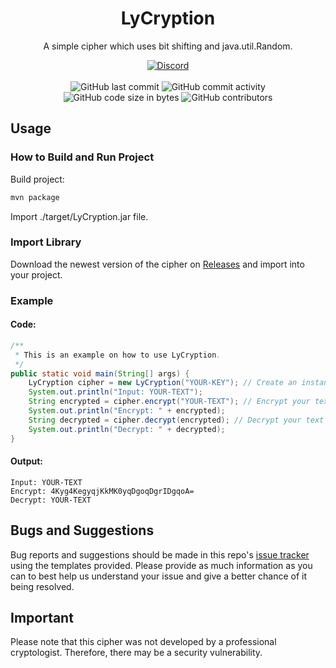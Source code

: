 <h1 align="center">LyCryption</h1>

<p align="center">A simple cipher which uses bit shifting and java.util.Random.</p>

<div align="center">
    <a href="https://discord.gg/5UmsQP4MFH"><img src="https://img.shields.io/discord/610120595765723137?logo=discord" alt="Discord"/></a>
    <br><br>
    <img src="https://img.shields.io/github/last-commit/Lyzev/LyCryption" alt="GitHub last commit"/>
    <img src="https://img.shields.io/github/commit-activity/w/Lyzev/LyCryption" alt="GitHub commit activity"/>
    <br>
    <img src="https://img.shields.io/github/languages/code-size/Lyzev/LyCryption" alt="GitHub code size in bytes"/>
    <img src="https://img.shields.io/github/contributors/Lyzev/LyCryption" alt="GitHub contributors"/>
</div>

## Usage

### How to Build and Run Project
Build project: 
```bash
mvn package
```
Import ./target/LyCryption.jar file.

### Import Library
Download the newest version of the cipher on [Releases](https://github.com/Lyzev/LyCryption/realeases) and import into your project.

### Example
#### Code:
```java
/**
 * This is an example on how to use LyCryption.
 */
public static void main(String[] args) {
    LyCryption cipher = new LyCryption("YOUR-KEY"); // Create an instance of LyCryption with your own key
    System.out.println("Input: YOUR-TEXT");
    String encrypted = cipher.encrypt("YOUR-TEXT"); // Encrypt your text with the method encrypt of the instance
    System.out.println("Encrypt: " + encrypted);
    String decrypted = cipher.decrypt(encrypted); // Decrypt your text with the method decrypt of the instance
    System.out.println("Decrypt: " + decrypted);
}
```
#### Output:
```
Input: YOUR-TEXT
Encrypt: 4Kyg4KegyqjKkMK0yqDgoqDgrIDgqoA=
Decrypt: YOUR-TEXT
```

## Bugs and Suggestions
Bug reports and suggestions should be made in this repo's [issue tracker](https://github.com/Lyzev/LyCryption/issues) using the templates provided. Please provide as much information as you can to best help us understand your issue and give a better chance of it being resolved.

## Important
Please note that this cipher was not developed by a professional cryptologist. Therefore, there may be a security vulnerability.
